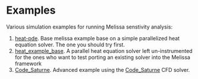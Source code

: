 # Examples

Various simulation examples for running  Melissa senstivity analysis:
1.  [heat-pde](heat-pde). Base melissa example base on a simple parallelized heat equation solver. The one you should try first.
2.  [heat_example_base](heat_example_base). A parallel heat equation solver left un-instrumented for the ones who want to test porting an existing solver into the Melissa framework
3. [Code_Saturne](Code_Saturne). Advanced example using the [Code_Saturne](https://www.code-saturne.org/) CFD solver.




